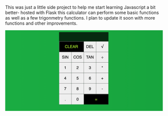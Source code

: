 This was just a little side project to help me start learning Javascript a bit better- hosted with Flask this calculator can perform some basic functions as well as a few trigonmetry functions. I plan to update it soon with more functions and other improvements.

![alt text](app/sample.png)
